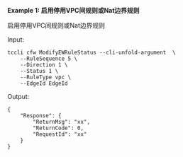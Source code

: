**Example 1: 启用停用VPC间规则或Nat边界规则**

启用停用VPC间规则或Nat边界规则

Input: 

```
tccli cfw ModifyEWRuleStatus --cli-unfold-argument  \
    --RuleSequence 5 \
    --Direction 1 \
    --Status 1 \
    --RuleType vpc \
    --EdgeId EdgeId
```

Output: 
```
{
    "Response": {
        "ReturnMsg": "xx",
        "ReturnCode": 0,
        "RequestId": "xx"
    }
}
```

